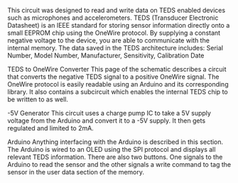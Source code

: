 This circuit was designed to read and write data on TEDS enabled devices such as microphones and accelerometers.
TEDS (Transducer Electronic Datasheet) is an IEEE standard for storing sensor information directly onto a small EEPROM chip using the OneWire protocol.
By supplying a constant negative voltage to the device, you are able to communicate with the internal memory.
The data saved in the TEDS architecture includes:
  Serial Number,
  Model Number,
  Manufacturer,
  Sensitivity,
  Calibration Date
  
TEDS to OneWire Converter
  This page of the schematic describes a circuit that converts the negative TEDS signal to a positive OneWire signal. The OneWire protocol is easily readable using an Arduino and its corresponding library.
  It also contains a subcircuit which enables the internal TEDS chip to be written to as well.

-5V Generator
  This circuit uses a charge pump IC to take a 5V supply voltage from the Arduino and convert it to a -5V supply. It then gets regulated and limited to 2mA.

Arduino
  Anything interfacing with the Arduino is described in this section. 
  The Arduino is wired to an OLED using the SPI protocol and displays all relevant TEDS information.
  There are also two buttons. One signals to the Arduino to read the sensor and the other signals a write command to tag the sensor in the user data section of the memory.
